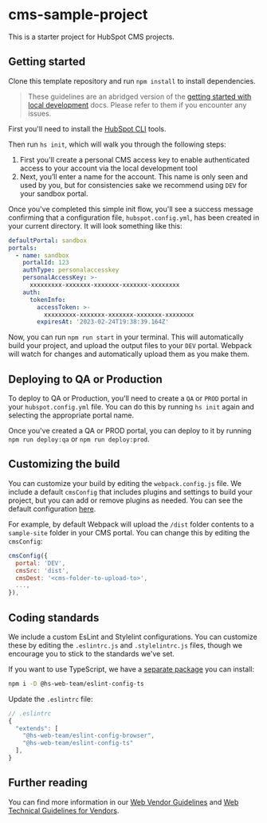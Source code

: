 # cms-sample-project

This is a starter project for HubSpot CMS projects.

## Getting started

Clone this template repository and run `npm install` to install dependencies.

> These guidelines are an abridged version of the [getting started with local development](https://developers.hubspot.com/docs/cms/guides/getting-started-with-local-development) docs. Please refer to them if you encounter any issues.

First you'll need to install the [HubSpot CLI](https://developers.hubspot.com/docs/cms/hubspot-cli) tools.

Then run `hs init`, which will walk you through the following steps:

1. First you'll create a personal CMS access key to enable authenticated access to your account via the local development tool
2. Next, you’ll enter a name for the account. This name is only seen and used by you, but for consistencies sake we recommend using `DEV` for your sandbox portal.

Once you've completed this simple init flow, you'll see a success message confirming that a configuration file, `hubspot.config.yml`, has been created in your current directory. It will look something like this:

```yaml
defaultPortal: sandbox
portals:
  - name: sandbox
    portalId: 123
    authType: personalaccesskey
    personalAccessKey: >-
      xxxxxxxxx-xxxxxxx-xxxxxxx-xxxxxxx-xxxxxxxx
    auth:
      tokenInfo:
        accessToken: >-
          xxxxxxxxx-xxxxxxx-xxxxxxx-xxxxxxx-xxxxxxxx
        expiresAt: '2023-02-24T19:38:39.164Z'
```

Now, you can run `npm run start` in your terminal. This will automatically build your project, and upload the output files to your `DEV` portal. Webpack will watch for changes and automatically upload them as you make them.

## Deploying to QA or Production

To deploy to QA or Production, you'll need to create a `QA` or `PROD` portal in your `hubspot.config.yml` file. You can do this by running `hs init` again and selecting the appropriate portal name.

Once you've created a QA or PROD portal, you can deploy to it by running `npm run deploy:qa` or `npm run deploy:prod`.

## Customizing the build

You can customize your build by editing the `webpack.config.js` file. We include a default `cmsConfig` that includes plugins and settings to build your project, but you can add or remove plugins as needed. You can see the default configuration [here](https://github.com/HubSpotWebTeam/webpack-config/blob/main/src/configs/cms.config.js).

For example, by default Webpack will upload the `/dist` folder contents to a `sample-site` folder in your CMS portal. You can change this by editing the `cmsConfig`:

```js
cmsConfig({
  portal: 'DEV',
  cmsSrc: 'dist',
  cmsDest: '<cms-folder-to-upload-to>',
  ...,
}),
```

## Coding standards

We include a custom EsLint and Stylelint configurations. You can customize these by editing the `.eslintrc.js` and `.stylelintrc.js` files, though we encourage you to stick to the standards we've set.

If you want to use TypeScript, we have a [separate package](https://github.com/HubSpotWebTeam/wt-eslint-typescript) you can install:

```bash
npm i -D @hs-web-team/eslint-config-ts
```

Update the `.eslintrc` file:

```js
// .eslintrc
{
  "extends": [
    "@hs-web-team/eslint-config-browser",
    "@hs-web-team/eslint-config-ts"
  ],
}
```

## Further reading

You can find more information in our [Web Vendor Guidelines](https://docs.google.com/document/d/16cAeVe_XXgyRCo7R4Gw_Jy2D-nsUOE35UauoGMKv4CY/edit?usp=sharing) and [Web Technical Guidelines for Vendors](https://docs.google.com/document/d/16h_a-o4qggl40ojDqKePpatudmhvwWUNFzGcH4bL6c4/edit?usp=sharing).
